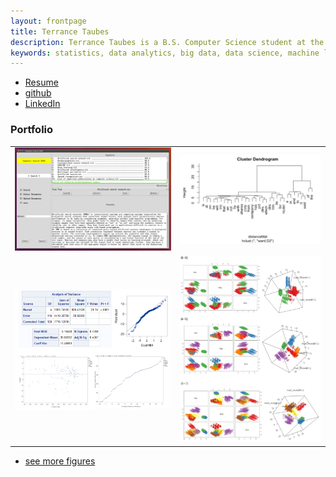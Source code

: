 ```yaml
---
layout: frontpage
title: Terrance Taubes
description: Terrance Taubes is a B.S. Computer Science student at the George Washington University, focusing in Data Science and Analytics.
keywords: statistics, data analytics, big data, data science, machine learning
---
```


<div class="navbar">
  <div class="navbar-inner">
      <ul class="nav">
          <li><a href="{{ BASE_PATH }}/assets/resume_winter2017.docx-2.pdf">Resume</a></li>
          <li><a href="https://github.com/terrytaubes">github</a></li>
          <li><a href="https://www.linkedin.com/in/terrance-taubes/">LinkedIn</a></li>
      </ul>
  </div>
</div>

### <a name="Portfolio"></a>Portfolio

<table class="wide">
<tr>
  <td class="left">
    <a href="#">
        <img src="assets/publpics/portfolioSS3k.png" alt="R/qtlcharts example" title="R/qtlcharts example"/>
    </a>
  </td>
  <td class="right">
    <a href="#">
        <img src="assets/publpics/portfolioDendro.PNG" alt="Tian et
        al. (2016) Fig 4" title="Tian et al. (2016) Fig 4"/>
    </a>
  </td>
</tr>
<tr>
  <td class="left">
    <a href="#">
        <img src="assets/publpics/portfolioSAS.PNG" alt="Broman et al. (2013) Fig 7" title="Broman et al. (2013) Fig 7"/>
    </a>
  </td>
  <td class="right">
    <a href="#">
        <img src="assets/publpics/portfolioKmeans.PNG" alt="Tian et al. (2015) Fig 4" title="Tian et al. (2015) Fig 4"/>
    </a>
  </td>
</tr>
</table>

<div class="navbar">
  <div class="navbar-inner">
      <ul class="nav">
          <li><a href="morefigs.html">see more figures</a></li>
      </ul>
  </div>
</div>
